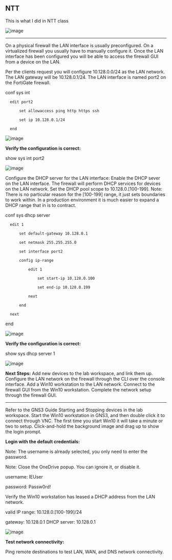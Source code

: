 ## NTT

This is what I did in NTT class


![image](https://github.com/ajla827/NTT/assets/129989031/81db8a18-1d57-4d7c-83ae-be5d9c929583)

---
On a physical firewall the LAN interface is usually preconfigured. On a virtualized firewall you usually have to manually configure it. Once the LAN interface has been configured you will be able to access the firewall GUI from a device on the LAN.

Per the clients request you will configure 10.128.0.0/24 as the LAN network.
The LAN gateway will be 10.128.0.1/24.
The LAN interface is named port2 on the FortiGate firewall.

conf sys int

      edit port2
      
          set allowaccess ping http https ssh
          
          set ip 10.128.0.1/24
          
      end


![image](https://github.com/ajla827/NTT/assets/129989031/4c62f24e-b60f-4259-9f81-d341b0d94028)

**Verify the configuration is correct:**

show sys int port2

![image](https://github.com/ajla827/NTT/assets/129989031/a73b9d16-1a88-4c51-98e5-2095bb83f6de)

Configure the DHCP server for the LAN interface:
Enable the DHCP sever on the LAN interface.
The firewall will perform DHCP services for devices on the LAN network.
Set the DHCP pool scope to 10.128.0.[100-199].
Note: There is no particular reason for the [100-199] range, it just sets boundaries to work within. In a production environment it is much easier to expand a DHCP range that in is to contract.

conf sys dhcp server

      edit 1
      
          set default-gateway 10.128.0.1
          
          set netmask 255.255.255.0
          
          set interface port2
          
          config ip-range
          
              edit 1
              
                  set start-ip 10.128.0.100
                  
                  set end-ip 10.128.0.199
                  
              next
              
          end
          
      next
      
  end

![image](https://github.com/ajla827/NTT/assets/129989031/6932195a-5e00-4d3c-8559-d617d3b572dd)


**Verify the configuration is correct:**

show sys dhcp server 1

![image](https://github.com/ajla827/NTT/assets/129989031/5b7e3539-61cc-4c50-9940-514a9aa80c25)

**Next Steps:**
Add new devices to the lab workspace, and link them up.
Configure the LAN network on the firewall through the CLI over the console interface.
Add a Win10 workstation to the LAN network.
Connect to the firewall GUI from the Win10 workstation.
Complete the network setup through the firewall GUI.

---
Refer to the GNS3 Guide Starting and Stopping devices in the lab workspace.
Start the Win10 workstation in GNS3, and then double click it to connect through VNC.
The first time you start Win10 it will take a minute or two to setup.
Click-and-hold the background image and drag up to show the login prompt.

**Login with the default credentials:**

Note: The username is already selected, you only need to enter the password.

Note: Close the OneDrive popup. You can ignore it, or disable it.

  username: IEUser
  
  password: Passw0rd!
  
  
 Verify the Win10 workstation has leased a DHCP address from the LAN network. 

  valid IP range: 10.128.0.[100-199]/24
  
  gateway: 10.128.0.1
  DHCP server: 10.128.0.1
  
![image](https://github.com/ajla827/NTT/assets/129989031/eb617d1f-f429-400f-968d-dbfd2781f3db)

**Test network connectivity:**

Ping remote destinations to test LAN, WAN, and DNS network connectivity.
